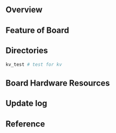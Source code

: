 ## Overview

## Feature of Board

## Directories

```sh
kv_test # test for kv
```

## Board Hardware Resources

## Update log

## Reference
